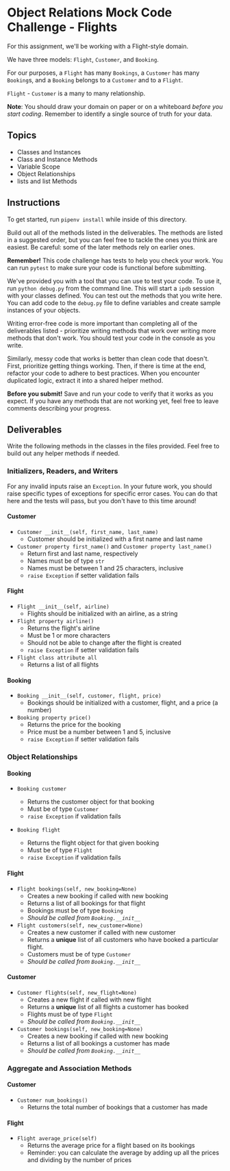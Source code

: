# Object Relations Mock Code Challenge - Flights

For this assignment, we'll be working with a Flight-style domain.

We have three models: `Flight`, `Customer`, and `Booking`.

For our purposes, a `Flight` has many `Bookings`, a `Customer` has many
`Booking`s, and a `Booking` belongs to a `Customer` and to a `Flight`.

`Flight` - `Customer` is a many to many relationship.

**Note**: You should draw your domain on paper or on a whiteboard _before you
start coding_. Remember to identify a single source of truth for your data.

## Topics

- Classes and Instances
- Class and Instance Methods
- Variable Scope
- Object Relationships
- lists and list Methods

## Instructions

To get started, run `pipenv install` while inside of this directory.

Build out all of the methods listed in the deliverables. The methods are listed
in a suggested order, but you can feel free to tackle the ones you think are
easiest. Be careful: some of the later methods rely on earlier ones.

**Remember!** This code challenge has tests to help you check your work. You
can run `pytest` to make sure your code is functional before submitting.

We've provided you with a tool that you can use to test your code. To use it,
run `python debug.py` from the command line. This will start a `ipdb` session
with your classes defined. You can test out the methods that you write here. You
can add code to the `debug.py` file to define variables and create sample
instances of your objects.

Writing error-free code is more important than completing all of the
deliverables listed - prioritize writing methods that work over writing more
methods that don't work. You should test your code in the console as you write.

Similarly, messy code that works is better than clean code that doesn't. First,
prioritize getting things working. Then, if there is time at the end, refactor
your code to adhere to best practices. When you encounter duplicated logic,
extract it into a shared helper method.

**Before you submit!** Save and run your code to verify that it works as you
expect. If you have any methods that are not working yet, feel free to leave
comments describing your progress.

## Deliverables

Write the following methods in the classes in the files provided. Feel free to
build out any helper methods if needed.

### Initializers, Readers, and Writers

For any invalid inputs raise an `Exception`. In your future work, you should
raise specific types of exceptions for specific error cases. You can do that
here and the tests will pass, but you don't have to this time around!

#### Customer

- `Customer __init__(self, first_name, last_name)`
  - Customer should be initialized with a first name and last name
- `Customer property first_name()` and `Customer property last_name()`
  - Return first and last name, respectively
  - Names must be of type `str`
  - Names must be between 1 and 25 characters, inclusive
  - `raise Exception` if setter validation fails

#### Flight

- `Flight __init__(self, airline)`
  - Flights should be initialized with an airline, as a string
- `Flight property airline()`
  - Returns the flight's airline
  - Must be 1 or more characters
  - Should not be able to change after the flight is created
  - `raise Exception` if setter validation fails
- `Flight class attribute all`
  - Returns a list of all flights

#### Booking

- `Booking __init__(self, customer, flight, price)`
  - Bookings should be initialized with a customer, flight, and a price (a number)
- `Booking property price()`
  - Returns the price for the booking
  - Price must be a number between 1 and 5, inclusive
  - `raise Exception` if setter validation fails

### Object Relationships

#### Booking

- `Booking customer`
  - Returns the customer object for that booking
  - Must be of type `Customer`
  - `raise Exception` if validation fails
  
- `Booking flight`
  - Returns the flight object for that given booking
  - Must be of type `Flight`
  - `raise Exception` if validation fails

#### Flight

- `Flight bookings(self, new_booking=None)`
  - Creates a new booking if called with new booking
  - Returns a list of all bookings for that flight
  - Bookings must be of type `Booking`
  - _Should be called from `Booking.__init__`_
- `Flight customers(self, new_customer=None)`
  - Creates a new customer if called with new customer
  - Returns a **unique** list of all customers who have booked a particular flight.
  - Customers must be of type `Customer`
  - _Should be called from `Booking.__init__`_

#### Customer

- `Customer flights(self, new_flight=None)`
  - Creates a new flight if called with new flight
  - Returns a **unique** list of all flights a customer has booked
  - Flights must be of type `Flight`
  - _Should be called from `Booking.__init__`_
- `Customer bookings(self, new_booking=None)`
  - Creates a new booking if called with new booking
  - Returns a list of all bookings a customer has made
  - _Should be called from `Booking.__init__`_

### Aggregate and Association Methods

#### Customer

- `Customer num_bookings()`
  - Returns the total number of bookings that a customer has made

#### Flight

- `Flight average_price(self)`
  - Returns the average price for a flight based on its bookings
  - Reminder: you can calculate the average by adding up all the prices and
    dividing by the number of prices
